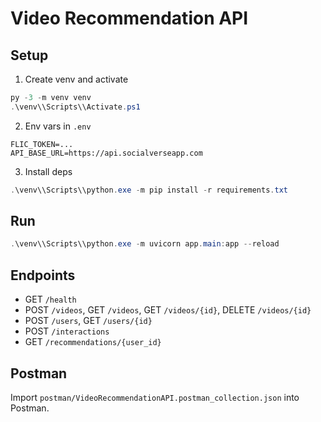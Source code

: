 ﻿# Video Recommendation API

## Setup
1. Create venv and activate
```powershell
py -3 -m venv venv
.\venv\\Scripts\\Activate.ps1
```
2. Env vars in `.env`
```env
FLIC_TOKEN=...
API_BASE_URL=https://api.socialverseapp.com
```
3. Install deps
```powershell
.\venv\\Scripts\\python.exe -m pip install -r requirements.txt
```

## Run
```powershell
.\venv\\Scripts\\python.exe -m uvicorn app.main:app --reload
```

## Endpoints
- GET `/health`
- POST `/videos`, GET `/videos`, GET `/videos/{id}`, DELETE `/videos/{id}`
- POST `/users`, GET `/users/{id}`
- POST `/interactions`
- GET `/recommendations/{user_id}`

## Postman
Import `postman/VideoRecommendationAPI.postman_collection.json` into Postman.
